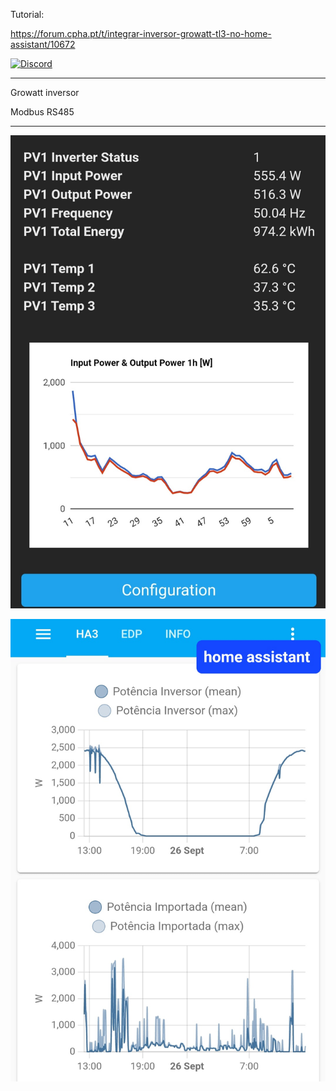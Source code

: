 Tutorial:

https://forum.cpha.pt/t/integrar-inversor-growatt-tl3-no-home-assistant/10672

[![Discord](https://img.shields.io/discord/494714310518505472?style=plastic&logo=discord)](https://discord.gg/Mh9mTEA) 

---

Growatt inversor

Modbus RS485

---

![inverter tasmota](./tasmota3.jpg)

![Easy HAN inverter](./ha-inverter1.jpg)
